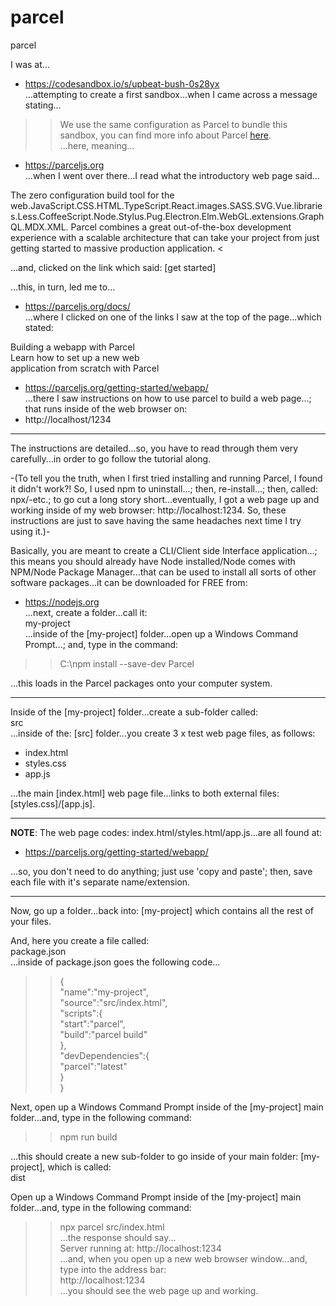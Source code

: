 # parcel
parcel

I was at...  
- https://codesandbox.io/s/upbeat-bush-0s28yx  
...attempting to create a first sandbox...when I came across a message stating...

>> We use the same configuration as Parcel to bundle this sandbox, you can find more
  info about Parcel 
  <a href="https://parceljs.org" target="_blank" rel="noopener noreferrer">here</a>.  
...here, meaning...    
- https://parceljs.org  
...when I went over there...I read what the introductory web page said...  

>
The zero configuration build tool for the web.JavaScript.CSS.HTML.TypeScript.React.images.SASS.SVG.Vue.libraries.Less.CoffeeScript.Node.Stylus.Pug.Electron.Elm.WebGL.extensions.GraphQL.MDX.XML.
Parcel combines a great out-of-the-box development experience with a scalable architecture that can take your project from just getting started to massive production application.
<  

...and, clicked on the link which said: [get started]  

...this, in turn, led me to...  
- https://parceljs.org/docs/  
...where I clicked on one of the links I saw at the top of the page...which stated:  

Building a webapp with Parcel  
Learn how to set up a new web   
application from scratch with Parcel  

- https://parceljs.org/getting-started/webapp/  
...there I saw instructions on how to use parcel to build a web page...;    
that runs inside of the web browser on:  
- http://localhost/1234  

-----

The instructions are detailed...so, you have to read through them very carefully...in order to go follow the tutorial along.  

-(To tell you the truth, when I first tried installing and running Parcel, I found it didn't work?! So, I used npm to uninstall...; then, re-install...; then, called: npx/-etc.; to go cut a long story short...eventually, I got a web page up and working inside of my web browser: http://localhost:1234. So, these instructions are just to save having the same headaches next time I try using it.)-  

Basically, you are meant to create a CLI/Client side Interface application...; this means you should already have Node installed/Node comes with NPM/Node Package Manager...that can be used to install all sorts of other software packages...it can be downloaded for FREE from:   
- https://nodejs.org  
...next, create a folder...call it:   
my-project    
...inside of the [my-project] folder...open up a Windows Command Prompt...; and, type in the command:     

>> C:\npm install --save-dev Parcel    

...this loads in the Parcel packages onto your computer system.     

-----

Inside of the [my-project] folder...create a sub-folder called:     
src   
...inside of the: [src] folder...you create 3 x test web page files, as follows:  

- index.html  
- styles.css
- app.js  

...the main [index.html] web page file...links to both external files: [styles.css]/[app.js].      

-----

**NOTE**: The web page codes: index.html/styles.html/app.js...are all found at:   

- https://parceljs.org/getting-started/webapp/    

...so, you don't need to do anything; just use 'copy and paste'; then, save each file with it's separate name/extension.     

-----

Now, go up a folder...back into: [my-project] which contains all the rest of your files.  

And, here you create a file called:    
package.json  
...inside of package.json goes the following code...  

>>{  
>> "name":"my-project",  
>> "source":"src/index.html",  
>> "scripts":{  
>>  "start":"parcel",  
>>  "build":"parcel build"  
>> },  
>> "devDependencies":{  
>>  "parcel":"latest"  
>> }  
>>}    

Next,  open up a Windows Command Prompt inside of the [my-project] main folder...and, type in the following command:

>> npm run build  

...this should create a new sub-folder to go inside of your main folder: [my-project], which is called:  
dist

Open up a Windows Command Prompt inside of the [my-project] main folder...and, type in the following command:

>> npx parcel src/index.html  
...the response should say...  
>> Server running at: http://localhost:1234    
...and, when you open up a new web browser window...and, type into the address bar:  
http://localhost:1234    
...you should see the web page up and working.  










